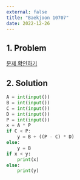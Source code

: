 ```yaml
---
external: false
title: "Baekjoon 10707"
date: 2022-12-26
---
```


## 1. Problem

[문제 확인하기](https://www.acmicpc.net/problem/10707)

## 2. Solution

```python
A = int(input())
B = int(input())
C = int(input())
D = int(input())
P = int(input())
x = A * P
if C < P:
    y = B + ((P - C) * D)
else:
    y = B
if x < y:
    print(x)
else:
    print(y)
```
